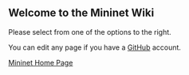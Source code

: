 Welcome to the Mininet Wiki
---------------------------

Please select from one of the options to the right.

You can edit any page if you have a [GitHub](https://github.com) account.

[Mininet Home Page](http://mininet.github.com)